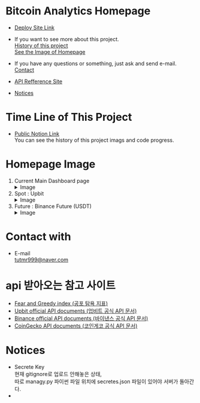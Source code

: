 # Bitcoin Analytics Homepage
- [Deploy Site Link](https://enchanting-valkyrie-42fb0e.netlify.app/index.html)  

- If you want to see more about this project.  
    [History of this project](#time-line-of-this-project)  
    [See the Image of Homepage](#homepage-image)   
- If you have any questions or something, just ask and send e-mail.  
    [Contact](#contact-with)   
- [API Refference Site](#api-받아오는-참고-사이트)
- [Notices](#notices)

# Time Line of This Project
- [Public Notion Link](https://realleonsnotebook.notion.site/Crypto-Currency-Analystics-Homepage-e40f502468fa47cc9cd5fa54107560e2)  
    You can see the history of this project imags and code progress.



# Homepage Image
1. Current Main Dashboard page   
    <details>
    <summary>Image</summary>
    <img src="./site_image/MainDashboardpage_Summary_Ver_1.1.png" width="600px" height="300px" title="Summary" alt="Summary"></img><br/>
    <img src="./site_image/MaindashboardPage_top10_table.png" width="600px" height="300px" title="Top 10 table" alt="Top10Table"></img><br/>
    <img src="./site_image/MainDashboardPage_Gimchi_Premium.png" width="600px" height="300px" title="Gimchi Premium" alt="GimchiPremium"></img><br/>
    </details>
2. Spot : Upbit   
    <details>
    <summary>Image</summary>
    <img src="./site_image/Spot_page.png" width="600px" height="300px" title="Summary" alt="Summary"></img><br/>
    </details>
3. Future : Binance Future (USDT)   
    <details>
    <summary>Image</summary>
    <img src="./site_image/Future_page.png" width="600px" height="300px" title="Summary" alt="Summary"></img><br/>
    </details>

   
# Contact with
- E-mail  
    tutmr999@naver.com   

  
# api 받아오는 참고 사이트
- [Fear and Greedy index (공포 탐욕 지표)](https://alternative.me/crypto/api/)
- [Upbit official API documents (업비트 공식 API 문서)](https://docs.upbit.com/docs)
- [Binance official API documents (바이낸스 공식 API 문서)](https://binance-docs.github.io/apidocs/futures/en/#general-info)
- [CoinGecko API documents (코인게코 공식 API 문서)](https://www.coingecko.com/ko/api/documentation)

# Notices
- Secrete Key  
    현재 gitignore로 업로드 안해놓은 상태,  
    따로 managy.py 파이썬 파일 위치에 secretes.json 파일이 있어야 서버가 돌아간다.
- 